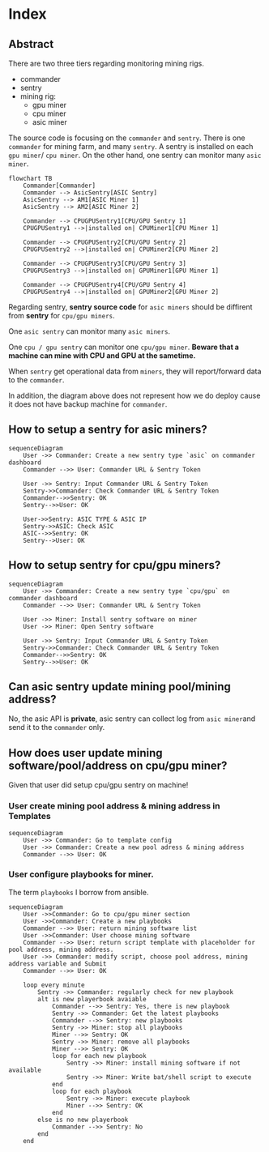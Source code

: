 # Index

## Abstract
There are two three tiers regarding monitoring mining rigs.

- commander
- sentry
- mining rig:
    - gpu miner
    - cpu miner
    - asic miner

The source code is focusing on the `commander` and `sentry`.  There is one `commander` for mining farm, and many `sentry`. A sentry is installed on each `gpu miner`/ `cpu miner`. On the other hand, one sentry can monitor many `asic miner`.

```mermaid
flowchart TB
    Commander[Commander]
    Commander --> AsicSentry[ASIC Sentry]
    AsicSentry --> AM1[ASIC Miner 1]
    AsicSentry --> AM2[ASIC Miner 2]

    Commander --> CPUGPUSentry1[CPU/GPU Sentry 1]
    CPUGPUSentry1 -->|installed on| CPUMiner1[CPU Miner 1]

    Commander --> CPUGPUSentry2[CPU/GPU Sentry 2]
    CPUGPUSentry2 -->|installed on| CPUMiner2[CPU Miner 2]

    Commander --> CPUGPUSentry3[CPU/GPU Sentry 3]
    CPUGPUSentry3 -->|installed on| GPUMiner1[GPU Miner 1]

    Commander --> CPUGPUSentry4[CPU/GPU Sentry 4]
    CPUGPUSentry4 -->|installed on| GPUMiner2[GPU Miner 2]

```

Regarding sentry, **sentry source code** for `asic miners` should be diffirent from **sentry** for `cpu/gpu miners`.

One `asic sentry` can monitor many `asic miners`.

One `cpu / gpu sentry` can monitor one `cpu/gpu miner`. **Beware that a machine can mine with CPU and GPU at the sametime.**

When `sentry` get operational data from `miners`, they will report/forward data to the `commander`.

In addition, the diagram above does not represent how we do deploy cause it does not have backup machine for `commander`.


## How to setup a sentry for asic miners?

```mermaid
sequenceDiagram
    User ->> Commander: Create a new sentry type `asic` on commander dashboard
    Commander -->> User: Commander URL & Sentry Token

    User ->> Sentry: Input Commander URL & Sentry Token
    Sentry->>Commander: Check Commander URL & Sentry Token
    Commander-->>Sentry: OK
    Sentry-->>User: OK

    User->>Sentry: ASIC TYPE & ASIC IP
    Sentry->>ASIC: Check ASIC
    ASIC-->>Sentry: OK
    Sentry-->User: OK

```

## How to setup sentry for cpu/gpu miners?

```mermaid
sequenceDiagram
    User ->> Commander: Create a new sentry type `cpu/gpu` on commander dashboard
    Commander -->> User: Commander URL & Sentry Token

    User ->> Miner: Install sentry software on miner
    User ->> Miner: Open Sentry software

    User ->> Sentry: Input Commander URL & Sentry Token
    Sentry->>Commander: Check Commander URL & Sentry Token
    Commander-->>Sentry: OK
    Sentry-->>User: OK
```

## Can asic sentry update mining pool/mining address?
No, the asic API is **private**, asic sentry can collect log from `asic miner`and send it to the `commander` only.

## How does user update mining software/pool/address on cpu/gpu miner?
Given that user did setup cpu/gpu sentry on machine!

### User create mining pool address & mining address in Templates
```mermaid
sequenceDiagram
    User ->> Commander: Go to template config
    User ->> Commander: Create a new pool adress & mining address
    Commander -->> User: OK
```

### User configure playbooks for miner.
The term `playbooks` I borrow from ansible.
```mermaid
sequenceDiagram
    User ->>Commander: Go to cpu/gpu miner section
    User ->>Commander: Create a new playbooks
    Commander -->> User: return mining software list
    User ->>Commander: User choose mining software
    Commander -->> User: return script template with placeholder for pool address, mining address.
    User ->> Commander: modify script, choose pool address, mining address variable and Submit
    Commander -->> User: OK

    loop every minute
        Sentry ->> Commander: regularly check for new playbook
        alt is new playerbook avaiable
            Commander -->> Sentry: Yes, there is new playbook
            Sentry ->> Commander: Get the latest playbooks
            Commander -->> Sentry: new playbooks
            Sentry ->> Miner: stop all playbooks
            Miner -->> Sentry: OK
            Sentry ->> Miner: remove all playbooks
            Miner -->> Sentry: OK
            loop for each new playbook
                Sentry ->> Miner: install mining software if not available
                Sentry ->> Miner: Write bat/shell script to execute
            end
            loop for each playbook
                Sentry ->> Miner: execute playbook
                Miner -->> Sentry: OK
            end
        else is no new playerbook
            Commander -->> Sentry: No
        end
    end
```
